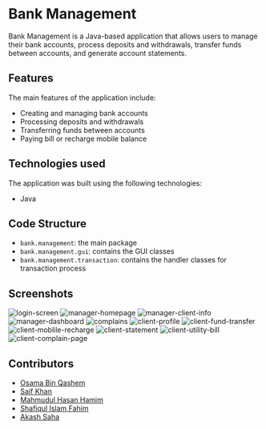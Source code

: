 # Bank Management

Bank Management is a Java-based application that allows users to manage their bank accounts, process deposits and withdrawals, transfer funds between accounts, and generate account statements.

## Features

The main features of the application include:

- Creating and managing bank accounts
- Processing deposits and withdrawals
- Transferring funds between accounts
- Paying bill or recharge mobile balance

## Technologies used

The application was built using the following technologies:

- Java

## Code Structure

- `bank.management`: the main package
- `bank.management.gui`: contains the GUI classes
- `bank.management.transaction`: contains the handler classes for transaction process

## Screenshots

![login-screen](https://github.com/JavaJockeys/bank-management/raw/master/screenshots/login-screen.png)
![manager-homepage](https://github.com/JavaJockeys/bank-management/raw/master/screenshots/manager-homepage.png)
![manager-client-info](https://github.com/JavaJockeys/bank-management/raw/master/screenshots/manager-client-info.png)
![manager-dashboard](https://github.com/JavaJockeys/bank-management/raw/master/screenshots/manager-dashboard.png)
![complains](https://github.com/JavaJockeys/bank-management/raw/master/screenshots/complains.png)
![client-profile](https://github.com/JavaJockeys/bank-management/raw/master/screenshots/client-profile.png)
![client-fund-transfer](https://github.com/JavaJockeys/bank-management/raw/master/screenshots/client-fund-transfer.png)
![client-moblile-recharge](https://github.com/JavaJockeys/bank-management/raw/master/screenshots/client-mobile-recharge.png)
![client-statement](https://github.com/JavaJockeys/bank-management/raw/master/screenshots/client-statement.png)
![client-utility-bill](https://github.com/JavaJockeys/bank-management/raw/master/screenshots/client-utility-bill.png)
![client-complain-page](https://github.com/JavaJockeys/bank-management/raw/master/screenshots/client-complain-page.png)

## Contributors
- [Osama Bin Qashem](https://github.com/osama-bq)
- [Saif Khan](https://github.com/saifkhancse69)
- [Mahmudul Hasan Hamim](https://github.com/hamim00)
- [Shafiqul Islam Fahim](https://github.com/islamshofiqul807)
- [Akash Saha](https://github.com/akashsaha0075)
